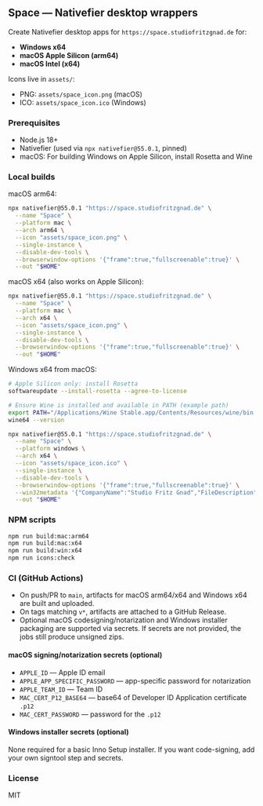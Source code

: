 ## Space — Nativefier desktop wrappers

Create Nativefier desktop apps for `https://space.studiofritzgnad.de` for:

- **Windows x64**
- **macOS Apple Silicon (arm64)**
- **macOS Intel (x64)**

Icons live in `assets/`:

- PNG: `assets/space_icon.png` (macOS)
- ICO: `assets/space_icon.ico` (Windows)

### Prerequisites

- Node.js 18+
- Nativefier (used via `npx nativefier@55.0.1`, pinned)
- macOS: For building Windows on Apple Silicon, install Rosetta and Wine

### Local builds

macOS arm64:

```bash
npx nativefier@55.0.1 "https://space.studiofritzgnad.de" \
  --name "Space" \
  --platform mac \
  --arch arm64 \
  --icon "assets/space_icon.png" \
  --single-instance \
  --disable-dev-tools \
  --browserwindow-options '{"frame":true,"fullscreenable":true}' \
  --out "$HOME"
```

macOS x64 (also works on Apple Silicon):

```bash
npx nativefier@55.0.1 "https://space.studiofritzgnad.de" \
  --name "Space" \
  --platform mac \
  --arch x64 \
  --icon "assets/space_icon.png" \
  --single-instance \
  --disable-dev-tools \
  --browserwindow-options '{"frame":true,"fullscreenable":true}' \
  --out "$HOME"
```

Windows x64 from macOS:

```bash
# Apple Silicon only: install Rosetta
softwareupdate --install-rosetta --agree-to-license

# Ensure Wine is installed and available in PATH (example path)
export PATH="/Applications/Wine Stable.app/Contents/Resources/wine/bin:$PATH"
wine64 --version

npx nativefier@55.0.1 "https://space.studiofritzgnad.de" \
  --name "Space" \
  --platform windows \
  --arch x64 \
  --icon "assets/space_icon.ico" \
  --single-instance \
  --disable-dev-tools \
  --browserwindow-options '{"frame":true,"fullscreenable":true}' \
  --win32metadata '{"CompanyName":"Studio Fritz Gnad","FileDescription":"Space","ProductName":"Space"}' \
  --out "$HOME"
```

### NPM scripts

```bash
npm run build:mac:arm64
npm run build:mac:x64
npm run build:win:x64
npm run icons:check
```

### CI (GitHub Actions)

- On push/PR to `main`, artifacts for macOS arm64/x64 and Windows x64 are built and uploaded.
- On tags matching `v*`, artifacts are attached to a GitHub Release.
- Optional macOS codesigning/notarization and Windows installer packaging are supported via secrets. If secrets are not provided, the jobs still produce unsigned zips.

#### macOS signing/notarization secrets (optional)

- `APPLE_ID` — Apple ID email
- `APPLE_APP_SPECIFIC_PASSWORD` — app-specific password for notarization
- `APPLE_TEAM_ID` — Team ID
- `MAC_CERT_P12_BASE64` — base64 of Developer ID Application certificate `.p12`
- `MAC_CERT_PASSWORD` — password for the `.p12`

#### Windows installer secrets (optional)

None required for a basic Inno Setup installer. If you want code-signing, add your own signtool step and secrets.

### License

MIT


